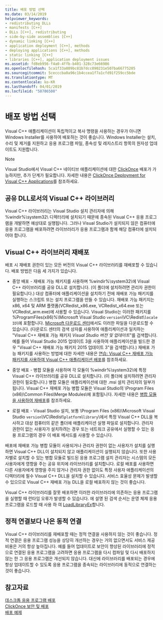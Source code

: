 ```yaml
---
title: 배포 방법 선택
ms.date: 03/14/2019
helpviewer_keywords:
- redistributing DLLs
- manifests [C++]
- DLLs [C++], redistributing
- side-by-side assemblies [C++]
- dynamic linking [C++]
- application deployment [C++], methods
- deploying applications [C++], methods
- static linking [C++]
- libraries [C++], application deployment issues
ms.assetid: fd8eb956-f4a0-4ffb-b401-328c73e66986
ms.openlocfilehash: 5ca1f33a809bc81b7dcc090231e507ba66775205
ms.sourcegitcommit: 5cecccba0a96c1b4ccea1f7a1cfd91f259cc5bde
ms.translationtype: MT
ms.contentlocale: ko-KR
ms.lasthandoff: 04/01/2019
ms.locfileid: "58786508"
---
```

# <a name="choosing-a-deployment-method"></a>배포 방법 선택

Visual C++ 애플리케이션이 독립적이고 복사 명령을 사용하는 경우가 아니면 Windows Installer를 사용하여 배포하는 것이 좋습니다. Windows Installer는 설치, 수리 및 제거를 지원하고 응용 프로그램 파일, 종속성 및 레지스트리 항목의 원자성 업데이트도 지원합니다.

> [!NOTE]
>  Visual Studio에서 Visual C++ 네이티브 애플리케이션에 대한 [ClickOnce](/visualstudio/deployment/clickonce-security-and-deployment) 배포가 가능하지만, 추가 단계가 필요합니다. 자세한 내용은 [ClickOnce Deployment for Visual C++ Applications](clickonce-deployment-for-visual-cpp-applications.md)를 참조하세요.

## <a name="visual-c-libraries-are-shared-dlls"></a>공유 DLL로서의 Visual C++ 라이브러리

Visual C++ 라이브러리는 Visual Studio 설치 관리자에 의해 %windir%\system32\ 디렉터리에 설치되기 때문에 종속된 Visual C++ 응용 프로그램을 개발하면 예상대로 실행됩니다. 그러나 Visual Studio가 설치되지 않은 컴퓨터에 응용 프로그램을 배포하려면 라이브러리가 응용 프로그램과 함께 해당 컴퓨터에 설치되어야 합니다.

## <a name="redistributing-visual-c-libraries"></a>Visual C++ 라이브러리 재배포

배포 시 재배포 권한이 있는 모든 버전의 Visual C++ 라이브러리를 재배포할 수 있습니다. 배포 방법은 다음 세 가지가 있습니다.

- 중앙 배포 - 재배포 가능 패키지를 사용하며 %windir%\system32\\에 Visual C++ 라이브러리를 공유 DLL로 설치합니다. (이 폴더에 설치하려면 관리자 권한이 필요합니다.) 대상 컴퓨터에 애플리케이션을 설치하기 전에 재배포 가능 패키지를 실행하는 스크립트 또는 설치 프로그램을 만들 수 있습니다. 재배포 가능 패키지는 x86, x64 및 ARM 플랫폼(VCRedist_x86.exe, VCRedist_x64.exe 또는 VCRedist_arm.exe)에 사용할 수 있습니다. Visual Studio는 이러한 패키지를 %ProgramFiles(x86)%\Microsoft Visual Studio `version`\VC\Redist\\`locale ID`\\에 포함합니다. [Microsoft 다운로드 센터](https://www.microsoft.com/download)에서도 이러한 파일을 다운로드할 수 있습니다. (다운로드 센터의 검색 상자를 사용하여 애플리케이션과 일치하는 "Visual C++ 재배포 가능 패키지 *Visual Studio 버전 및 업데이트*"를 검색합니다. 예를 들어 Visual Studio 2015 업데이트 3을 사용하여 애플리케이션을 빌드한 경우 "Visual C++ 재배포 가능 패키지 2015 업데이트 3"을 검색합니다.) 재배포 가능 패키지를 사용하는 방법에 대한 자세한 내용은 [연습: Visual C++ 재배포 가능 패키지를 사용하여 Visual C++ 애플리케이션 배포](deploying-visual-cpp-application-by-using-the-vcpp-redistributable-package.md)를 참조하세요.

- 중앙 배포 - 병합 모듈을 사용하며 각 모듈이 %windir%\system32\\에 특정 Visual C++ 라이브러리를 공유 DLL로 설치합니다. (이 폴더에 설치하려면 관리자 권한이 필요합니다.) 병합 모듈은 애플리케이션에 대한 .msi 설치 관리자의 일부가 됩니다. Visual C++ 재배포 가능 병합 모듈은 Visual Studio의 \Program Files (x86)\Common Files\Merge Modules\\에 포함됩니다. 자세한 내용은 [병합 모듈을 사용하여 재배포](redistributing-components-by-using-merge-modules.md)를 참조하세요.

- 로컬 배포 - Visual Studio 설치, 보통 \Program Files (x86)\Microsoft Visual Studio `version`\VC\Redist\\`platform`\\`library`\에서 특정 Visual C++ DLL을 복사하고 대상 컴퓨터의 같은 폴더에 애플리케이션 실행 파일로 설치합니다. 관리자 권한이 없는 사용자가 설치하려는 경우 또는 네트워크 공유에서 실행할 수 있는 응용 프로그램의 경우 이 배포 메서드를 사용할 수 있습니다.

배포에 재배포 가능 병합 모듈이 사용되거나 관리자 권한이 없는 사용자가 설치를 실행하면 Visual C++ DLL이 설치되지 않고 애플리케이션이 실행되지 않습니다. 또한 사용자별로 설치할 수 있는 병합 모듈로 빌드된 응용 프로그램 설치 관리자는 시스템의 모든 사용자에게 영향을 주는 공유 위치에 라이브러리를 설치합니다. 로컬 배포를 사용하면 다른 사용자에게 영향을 주지 않거나 관리자 권한 없이도 특정 사용자 애플리케이션의 디렉터리에 필수 Visual C++ DLL을 설치할 수 있습니다. 서비스 효율성 문제가 발생할 수 있으므로 Visual C++ 재배포 가능 DLL을 로컬 배포하지 않는 것이 좋습니다.

Visual C++ 라이브러리를 잘못 배포하면 이러한 라이브러리에 의존하는 응용 프로그램을 실행할 때 런타임 오류가 발생할 수 있습니다. 에 설명 된 검색 순서는 운영 체제 응용 프로그램을 로드할 때 사용 하 여 [LoadLibraryEx](/windows/desktop/api/libloaderapi/nf-libloaderapi-loadlibraryexw)합니다.

## <a name="dynamic-linking-is-better-than-static-linking"></a>정적 연결보다 나은 동적 연결

Visual C++ 라이브러리를 재배포할 때는 정적 연결을 사용하지 않는 것이 좋습니다. 정적 연결은 응용 프로그램 성능을 상당히 개선하는 경우는 거의 없으면서도 서비스 제공 비용은 거의 항상 높아집니다. 예를 들어 업데이트로 보안이 향상된 라이브러리에 정적으로 연결된 응용 프로그램을 고려하면 응용 프로그램을 다시 컴파일 및 다시 배포하지 않는 한 그 응용 프로그램은 개선되지 않습니다. 대신에 라이브러리를 배포되는 경우에 항상 업데이트할 수 있도록 응용 프로그램을 종속되는 라이브러리에 동적으로 연결하는 것이 좋습니다.

## <a name="see-also"></a>참고자료

[데스크톱 응용 프로그램 배포](deploying-native-desktop-applications-visual-cpp.md)<br>
[ClickOnce 보안 및 배포](/visualstudio/deployment/clickonce-security-and-deployment)<br>
[배포 예제](deployment-examples.md)
